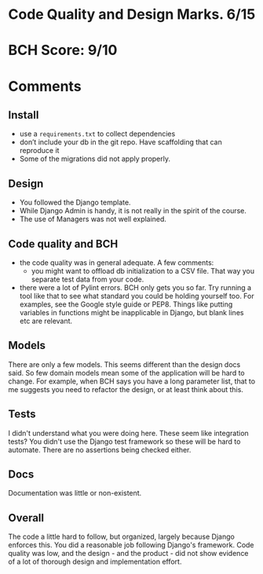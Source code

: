# Code Quality and Design Marks.  6/15

# BCH Score: 9/10

# Comments

## Install
- use a  `requirements.txt` to collect dependencies
- don’t include your db in the git repo. Have scaffolding that can reproduce it
- Some of the migrations did not apply properly.

## Design 
- You followed the Django template. 
- While Django Admin is handy, it is not really in the spirit of the course.
- The use of Managers was not well explained. 

## Code quality and BCH 
- the code quality was in general adequate. A few comments:
    + you might want to offload db initialization to a CSV file. That way you separate test data from your code.
- there were a lot of Pylint errors. BCH only gets you so far. Try running a tool like that to see what standard you could be holding yourself too. For examples, see the Google style guide or PEP8. Things like putting variables in functions might be inapplicable in Django, but blank lines etc are relevant.

## Models 
There are only a few models. This seems different than the design docs said. So few domain models mean some of the application will be hard to change. For example, when BCH says you have a long parameter list, that to me suggests you need to refactor the design, or at least think about this.

## Tests
I didn't understand what you were doing here. These seem like integration tests? You didn't use the Django test framework so these will be hard to automate. There are no assertions being checked either.

## Docs
Documentation was little or non-existent.

## Overall
The code a little hard to follow, but organized, largely because Django enforces this. You did a reasonable job following Django's framework. Code quality was low, and the design - and the product - did not show evidence of a lot of thorough design and implementation effort.
